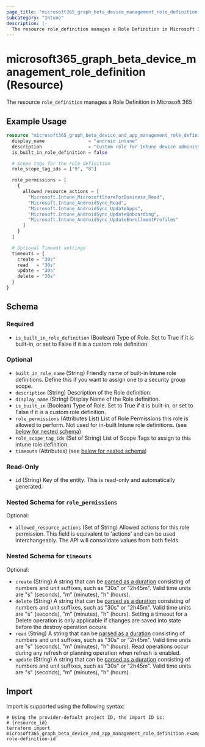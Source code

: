 ```yaml
---
page_title: "microsoft365_graph_beta_device_management_role_definition Resource - microsoft365"
subcategory: "Intune"
description: |-
  The resource role_definition manages a Role Definition in Microsoft 365
---
```


# microsoft365_graph_beta_device_management_role_definition (Resource)

The resource `role_definition` manages a Role Definition in Microsoft 365

## Example Usage

```terraform
resource "microsoft365_graph_beta_device_and_app_management_role_definition" "example" {
  display_name                = "android intune"
  description                 = "Custom role for Intune device administration with limited permissions"
  is_built_in_role_definition = false

  # Scope tags for the role definition
  role_scope_tag_ids = ["9", "8"]

  role_permissions = [
    {
      allowed_resource_actions = [
        "Microsoft.Intune_MicrosoftStoreForBusiness_Read",
        "Microsoft.Intune_AndroidSync_Read",
        "Microsoft.Intune_AndroidSync_UpdateApps",
        "Microsoft.Intune_AndroidSync_UpdateOnboarding",
        "Microsoft.Intune_AndroidSync_UpdateEnrollmentProfiles"
      ]
    }
  ]

  # Optional Timeout settings  
  timeouts = {
    create = "30s"
    read   = "30s"
    update = "30s"
    delete = "30s"
  }
}
```

<!-- schema generated by tfplugindocs -->
## Schema

### Required

- `is_built_in_role_definition` (Boolean) Type of Role. Set to True if it is built-in, or set to False if it is a custom role definition.

### Optional

- `built_in_role_name` (String) Friendly name of built-in Intune role definitions. Define this if you want to assign one to a security group scope.
- `description` (String) Description of the Role definition.
- `display_name` (String) Display Name of the Role definition.
- `is_built_in` (Boolean) Type of Role. Set to True if it is built-in, or set to False if it is a custom role definition.
- `role_permissions` (Attributes List) List of Role Permissions this role is allowed to perform. Not used for in-built Intune role definitions. (see [below for nested schema](#nestedatt--role_permissions))
- `role_scope_tag_ids` (Set of String) List of Scope Tags to assign to this intune role definition.
- `timeouts` (Attributes) (see [below for nested schema](#nestedatt--timeouts))

### Read-Only

- `id` (String) Key of the entity. This is read-only and automatically generated.

<a id="nestedatt--role_permissions"></a>
### Nested Schema for `role_permissions`

Optional:

- `allowed_resource_actions` (Set of String) Allowed actions for this role permission. This field is equivalent to 'actions' and can be used interchangeably. The API will consolidate values from both fields.


<a id="nestedatt--timeouts"></a>
### Nested Schema for `timeouts`

Optional:

- `create` (String) A string that can be [parsed as a duration](https://pkg.go.dev/time#ParseDuration) consisting of numbers and unit suffixes, such as "30s" or "2h45m". Valid time units are "s" (seconds), "m" (minutes), "h" (hours).
- `delete` (String) A string that can be [parsed as a duration](https://pkg.go.dev/time#ParseDuration) consisting of numbers and unit suffixes, such as "30s" or "2h45m". Valid time units are "s" (seconds), "m" (minutes), "h" (hours). Setting a timeout for a Delete operation is only applicable if changes are saved into state before the destroy operation occurs.
- `read` (String) A string that can be [parsed as a duration](https://pkg.go.dev/time#ParseDuration) consisting of numbers and unit suffixes, such as "30s" or "2h45m". Valid time units are "s" (seconds), "m" (minutes), "h" (hours). Read operations occur during any refresh or planning operation when refresh is enabled.
- `update` (String) A string that can be [parsed as a duration](https://pkg.go.dev/time#ParseDuration) consisting of numbers and unit suffixes, such as "30s" or "2h45m". Valid time units are "s" (seconds), "m" (minutes), "h" (hours).

## Import

Import is supported using the following syntax:

```shell
# Using the provider-default project ID, the import ID is:
# {resource_id}
terraform import microsoft365_graph_beta_device_and_app_management_role_definition.example role-definition-id
```

